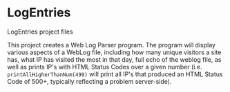 # LogEntries
LogEntries project files

This project creates a Web Log Parser program.  The program will display various aspects of a WebLog file, including how many unique visitors a site has, what IP has visited the most in that day, full echo of the weblog file, as well as prints IP's with HTML Status Codes over a given number (i.e. `printAllHigherThanNum(499)` will print all IP's that produced an HTML Status Code of 500+, typically reflecting a problem server-side).
